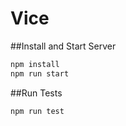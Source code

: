 # Vice

##Install and Start Server
```javascript
npm install
npm run start
```

##Run Tests
```javascript
npm run test
```
